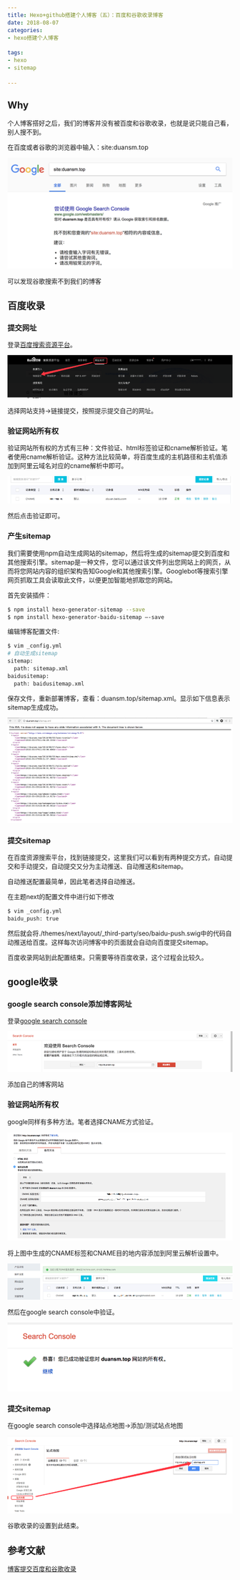 ```yaml
---
title: Hexo+github搭建个人博客（五）：百度和谷歌收录博客
date: 2018-08-07
categories: 
- hexo搭建个人博客

tags:
- hexo
- sitemap

---
```

## Why
个人博客搭好之后，我们的博客并没有被百度和谷歌收录，也就是说只能自己看，别人搜不到。
<!-- more -->
在百度或者谷歌的浏览器中输入：site:duansm.top

![](/images/hexo-sitemap/site.png)

可以发现谷歌搜索不到我们的博客
## 百度收录
### 提交网址
登录[百度搜索资源平台](https://ziyuan.baidu.com/)。

![](/images/hexo-sitemap/tijiao.png)

选择网站支持->链接提交，按照提示提交自己的网址。
### 验证网站所有权
验证网站所有权的方式有三种：文件验证、html标签验证和cname解析验证。笔者使用cname解析验证。这种方法比较简单，将百度生成的主机路径和主机值添加到阿里云域名对应的cname解析中即可。

![](/images/hexo-sitemap/baidu-cname.png)

然后点击验证即可。
### 产生sitemap
我们需要使用npm自动生成网站的sitemap，然后将生成的sitemap提交到百度和其他搜索引擎。sitemap是一种文件，您可以通过该文件列出您网站上的网页，从而将您网站内容的组织架构告知Google和其他搜索引擎。Googlebot等搜索引擎网页抓取工具会读取此文件，以便更加智能地抓取您的网站。

首先安装插件：

```bash
$ npm install hexo-generator-sitemap --save
$ npm install hexo-generator-baidu-sitemap –-save
```

编辑博客配置文件:

```bash
$ vim _config.yml
# 自动生成sitemap
sitemap:
  path: sitemap.xml
baidusitemap:
  path: baidusitemap.xml
```

保存文件，重新部署博客，查看：duansm.top/sitemap.xml。显示如下信息表示sitemap生成成功。

![](/images/hexo-sitemap/sitemap-xml.png)

### 提交sitemap
在百度资源搜索平台，找到链接提交，这里我们可以看到有两种提交方式，自动提交和手动提交，自动提交又分为主动推送、自动推送和sitemap。

自动推送配置最简单，因此笔者选择自动推送。

在主题next的配置文件中进行如下修改

```bash
$ vim _config.yml
baidu_push: true
```

然后就会将./themes/next/layout/_third-party/seo/baidu-push.swig中的代码自动推送给百度。这样每次访问博客中的页面就会自动向百度提交sitemap。

百度收录网站到此配置结束。只需要等待百度收录，这个过程会比较久。

## google收录
### google search console添加博客网址
登录[google search console](https://www.google.com/webmasters/)

![](/images/hexo-sitemap/search-console.png)

添加自己的博客网站
### 验证网站所有权
google同样有多种方法。笔者选择CNAME方式验证。

![](/images/hexo-sitemap/google-cname.png)

将上图中生成的CNAME标签和CNAME目的地内容添加到阿里云解析设置中。

![](/images/hexo-sitemap/add-set.png)

然后在google search console中验证。

![](/images/hexo-sitemap/yanzheng.png)
### 提交sitemap
在google search console中选择站点地图->添加/测试站点地图

![](/images/hexo-sitemap/add-google-sitemap.png)

谷歌收录的设置到此结束。

## 参考文献
[博客提交百度和谷歌收录](https://www.jianshu.com/p/201d064e9f50)